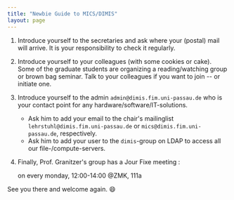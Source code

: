 ```yaml
---
title: "Newbie Guide to MICS/DIMIS"
layout: page
---
```


1. Introduce yourself to the secretaries and ask where your (postal)
   mail will arrive. It is your responsibility to check it regularly.
2. Introduce yourself to your colleagues (with some cookies or
   cake). Some of the graduate students are organizing a
   reading/watching group or brown bag seminar. Talk to your
   colleagues if you want to join -- or initiate one.
3. Introduce yourself to the admin `admin@dimis.fim.uni-passau.de` who
   is your contact point for any hardware/software/IT-solutions.
   - Ask him to add your email to the chair's mailinglist
     `lehrstuhl@dimis.fim.uni-passau.de` or
     `mics@dimis.fim.uni-passau.de`, respectively.
   - Ask him to add your user to the `dimis`-group on LDAP to access
     all our file-/compute-servers.
4. Finally, Prof. Granitzer's group has a Jour Fixe meeting :

    on every monday, 12:00-14:00 @ZMK, 111a

See you there and welcome again. :smile:
